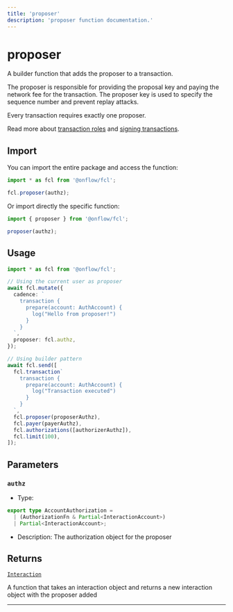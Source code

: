 ```yaml
---
title: 'proposer'
description: 'proposer function documentation.'
---
```


<!-- THIS DOCUMENT IS AUTO-GENERATED FROM [onflow/fcl/../sdk/src/build/cadence/build-proposer.ts](https://github.com/onflow/fcl-js/tree/master/packages/fcl/../sdk/src/build/cadence/build-proposer.ts). DO NOT EDIT MANUALLY -->

# proposer

A builder function that adds the proposer to a transaction.

The proposer is responsible for providing the proposal key and paying the network fee for the transaction.
The proposer key is used to specify the sequence number and prevent replay attacks.

Every transaction requires exactly one proposer.

Read more about [transaction roles](https://docs.onflow.org/concepts/transaction-signing/#proposer) and [signing transactions](https://docs.onflow.org/concepts/accounts-and-keys/).

## Import

You can import the entire package and access the function:

```typescript
import * as fcl from '@onflow/fcl';

fcl.proposer(authz);
```

Or import directly the specific function:

```typescript
import { proposer } from '@onflow/fcl';

proposer(authz);
```

## Usage

```typescript
import * as fcl from '@onflow/fcl';

// Using the current user as proposer
await fcl.mutate({
  cadence: `
    transaction {
      prepare(account: AuthAccount) {
        log("Hello from proposer!")
      }
    }
  `,
  proposer: fcl.authz,
});

// Using builder pattern
await fcl.send([
  fcl.transaction`
    transaction {
      prepare(account: AuthAccount) {
        log("Transaction executed")
      }
    }
  `,
  fcl.proposer(proposerAuthz),
  fcl.payer(payerAuthz),
  fcl.authorizations([authorizerAuthz]),
  fcl.limit(100),
]);
```

## Parameters

### `authz`

- Type:

```typescript
export type AccountAuthorization =
  | (AuthorizationFn & Partial<InteractionAccount>)
  | Partial<InteractionAccount>;
```

- Description: The authorization object for the proposer

## Returns

[`Interaction`](../types#interaction)

A function that takes an interaction object and returns a new interaction object with the proposer added

---
